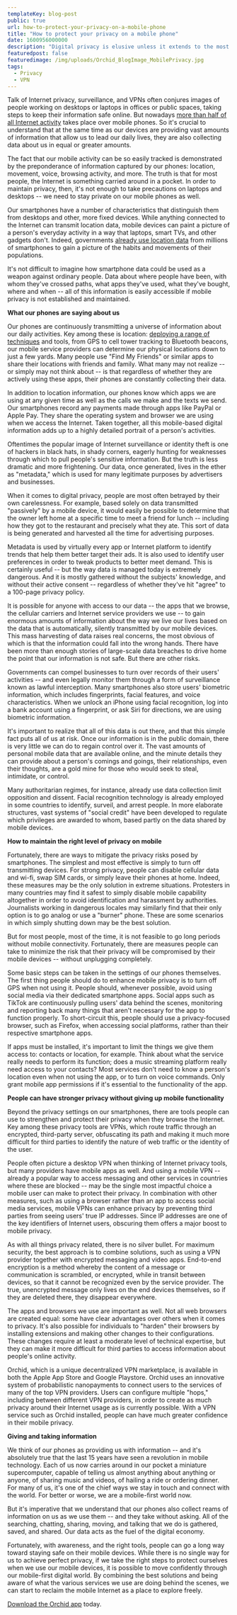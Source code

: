```yaml
---
templateKey: blog-post
public: true
url: how-to-protect-your-privacy-on-a-mobile-phone
title: "How to protect your privacy on a mobile phone"
date: 1600956000000
description: "Digital privacy is elusive unless it extends to the most common gateway to the Internet: mobile devices"
featuredpost: false
featuredimage: /img/uploads/Orchid_BlogImage_MobilePrivacy.jpg
tags:
  - Privacy
  - VPN
---
```

Talk of Internet privacy, surveillance, and VPNs often conjures images of people working on desktops or laptops in offices or public spaces, taking steps to keep their information safe online. But nowadays [more than half of all Internet activity](https://www.oberlo.com/statistics/mobile-internet-traffic#:~:text=The%20percentage%20of%20global%20web,traffic%20comes%20through%20mobile%20phones.) takes place over mobile phones. So it's crucial to understand that at the same time as our devices are providing vast amounts of information that allow us to lead our daily lives, they are also collecting data about us in equal or greater amounts.

The fact that our mobile activity can be so easily tracked is demonstrated by the preponderance of information captured by our phones: location, movement, voice, browsing activity, and more. The truth is that for most people, the Internet is something carried around in a pocket. In order to maintain privacy, then, it's not enough to take precautions on laptops and desktops -- we need to stay private on our mobile phones as well.

Our smartphones have a number of characteristics that distinguish them from desktops and other, more fixed devices. While anything connected to the Internet can transmit location data, mobile devices can paint a picture of a person's everyday activity in a way that laptops, smart TVs, and other gadgets don't. Indeed, governments [already use location data](https://www.wsj.com/articles/government-tracking-how-people-move-around-in-coronavirus-pandemic-11585393202) from millions of smartphones to gain a picture of the habits and movements of their populations.

It's not difficult to imagine how smartphone data could be used as a weapon against ordinary people. Data about where people have been, with whom they've crossed paths, what apps they've used, what they've bought, where and when -- all of this information is easily accessible if mobile privacy is not established and maintained.

**What our phones are saying about us**

Our phones are continuously transmitting a universe of information about our daily activities. Key among these is location: [deploying a range of techniques](https://www.pcworld.com/article/253354/ten_ways_your_smartphone_knows_where_you_are.html) and tools, from GPS to cell tower tracking to Bluetooth beacons, our mobile service providers can determine our physical locations down to just a few yards. Many people use "Find My Friends" or similar apps to share their locations with friends and family. What many may not realize -- or simply may not think about -- is that regardless of whether they are actively using these apps, their phones are constantly collecting their data.

In addition to location information, our phones know which apps we are using at any given time as well as the calls we make and the texts we send. Our smartphones record any payments made through apps like PayPal or Apple Pay. They share the operating system and browser we are using when we access the Internet. Taken together, all this mobile-based digital information adds up to a highly detailed portrait of a person's activities.

Oftentimes the popular image of Internet surveillance or identity theft is one of hackers in black hats, in shady corners, eagerly hunting for weaknesses through which to pull people's sensitive information. But the truth is less dramatic and more frightening. Our data, once generated, lives in the ether as "metadata," which is used for many legitimate purposes by advertisers and businesses.

When it comes to digital privacy, people are most often betrayed by their own carelessness. For example, based solely on data transmitted "passively" by a mobile device, it would easily be possible to determine that the owner left home at a specific time to meet a friend for lunch -- including how they got to the restaurant and precisely what they ate. This sort of data is being generated and harvested all the time for advertising purposes.

Metadata is used by virtually every app or Internet platform to identify trends that help them better target their ads. It is also used to identify user preferences in order to tweak products to better meet demand. This is certainly useful -- but the way data is managed today is extremely dangerous. And it is mostly gathered without the subjects' knowledge, and without their active consent -- regardless of whether they've hit "agree" to a 100-page privacy policy.

It is possible for anyone with access to our data -- the apps that we browse, the cellular carriers and Internet service providers we use -- to gain enormous amounts of information about the way we live our lives based on the data that is automatically, silently transmitted by our mobile devices. This mass harvesting of data raises real concerns, the most obvious of which is that the information could fall into the wrong hands. There have been more than enough stories of large-scale data breaches to drive home the point that our information is not safe. But there are other risks.

Governments can compel businesses to turn over records of their users' activities -- and even legally monitor them through a form of surveillance known as lawful interception. Many smartphones also store users' biometric information, which includes fingerprints, facial features, and voice characteristics. When we unlock an iPhone using facial recognition, log into a bank account using a fingerprint, or ask Siri for directions, we are using biometric information.

It's important to realize that all of this data is out there, and that this simple fact puts all of us at risk. Once our information is in the public domain, there is very little we can do to regain control over it. The vast amounts of personal mobile data that are available online, and the minute details they can provide about a person's comings and goings, their relationships, even their thoughts, are a gold mine for those who would seek to steal, intimidate, or control.

Many authoritarian regimes, for instance, already use data collection limit opposition and dissent. Facial recognition technology is already employed in some countries to identify, surveil, and arrest people. In more elaborate structures, vast systems of "social credit" have been developed to regulate which privileges are awarded to whom, based partly on the data shared by mobile devices.

**How to maintain the right level of privacy on mobile**

Fortunately, there are ways to mitigate the privacy risks posed by smartphones. The simplest and most effective is simply to turn off transmitting devices. For strong privacy, people can disable cellular data and wi-fi, swap SIM cards, or simply leave their phones at home. Indeed, these measures may be the only solution in extreme situations. Protesters in many countries may find it safest to simply disable mobile capability altogether in order to avoid identification and harassment by authorities. Journalists working in dangerous locales may similarly find that their only option is to go analog or use a "burner" phone. These are some scenarios in which simply shutting down may be the best solution.

But for most people, most of the time, it is not feasible to go long periods without mobile connectivity. Fortunately, there are measures people can take to minimize the risk that their privacy will be compromised by their mobile devices -- without unplugging completely.

Some basic steps can be taken in the settings of our phones themselves. The first thing people should do to enhance mobile privacy is to turn off GPS when not using it. People should, whenever possible, avoid using social media via their dedicated smartphone apps. Social apps such as TikTok are continuously pulling users' data behind the scenes, monitoring and reporting back many things that aren't necessary for the app to function properly. To short-circuit this, people should use a privacy-focused browser, such as Firefox, when accessing social platforms, rather than their respective smartphone apps.

If apps must be installed, it's important to limit the things we give them access to: contacts or location, for example. Think about what the service really needs to perform its function; does a music streaming platform really need access to your contacts? Most services don't need to know a person's location even when not using the app, or to turn on voice commands. Only grant mobile app permissions if it's essential to the functionality of the app.

**People can have stronger privacy without giving up mobile functionality**

Beyond the privacy settings on our smartphones, there are tools people can use to strengthen and protect their privacy when they browse the Internet. Key among these privacy tools are VPNs, which route traffic through an encrypted, third-party server, obfuscating its path and making it much more difficult for third parties to identify the nature of web traffic or the identity of the user.

People often picture a desktop VPN when thinking of Internet privacy tools, but many providers have mobile apps as well. And using a mobile VPN -- already a popular way to access messaging and other services in countries where these are blocked -- may be the single most impactful choice a mobile user can make to protect their privacy. In combination with other measures, such as using a browser rather than an app to access social media services, mobile VPNs can enhance privacy by preventing third parties from seeing users' true IP addresses. Since IP addresses are one of the key identifiers of Internet users, obscuring them offers a major boost to mobile privacy.

As with all things privacy related, there is no silver bullet. For maximum security, the best approach is to combine solutions, such as using a VPN provider together with encrypted messaging and video apps. End-to-end encryption is a method whereby the content of a message or communication is scrambled, or encrypted, while in transit between devices, so that it cannot be recognized even by the service provider. The true, unencrypted message only lives on the end devices themselves, so if they are deleted there, they disappear everywhere.

The apps and browsers we use are important as well. Not all web browsers are created equal: some have clear advantages over others when it comes to privacy. It's also possible for individuals to "harden" their browsers by installing extensions and making other changes to their configurations. These changes require at least a moderate level of technical expertise, but they can make it more difficult for third parties to access information about people's online activity.

Orchid, which is a unique decentralized VPN marketplace, is available in both the Apple App Store and Google Playstore. Orchid uses an innovative system of probabilistic nanopayments to connect users to the services of many of the top VPN providers. Users can configure multiple "hops," including between different VPN providers, in order to create as much privacy around their Internet usage as is currently possible. With a VPN service such as Orchid installed, people can have much greater confidence in their mobile privacy.

**Giving and taking information**

We think of our phones as providing us with information -- and it's absolutely true that the last 15 years have seen a revolution in mobile technology. Each of us now carries around in our pocket a miniature supercomputer, capable of telling us almost anything about anything or anyone, of sharing music and videos, of hailing a ride or ordering dinner. For many of us, it's one of the chief ways we stay in touch and connect with the world. For better or worse, we are a mobile-first world now.

But it's imperative that we understand that our phones also collect reams of information on us as we use them -- and they take without asking. All of the searching, chatting, sharing, moving, and talking that we do is gathered, saved, and shared. Our data acts as the fuel of the digital economy.

Fortunately, with awareness, and the right tools, people can go a long way toward staying safe on their mobile devices. While there is no single way for us to achieve perfect privacy, if we take the right steps to protect ourselves when we use our mobile devices, it is possible to move confidently through our mobile-first digital world. By combining the best solutions and being aware of what the various services we use are doing behind the scenes, we can start to reclaim the mobile Internet as a place to explore freely.

[Download the Orchid app](https://www.orchid.com/download) today.